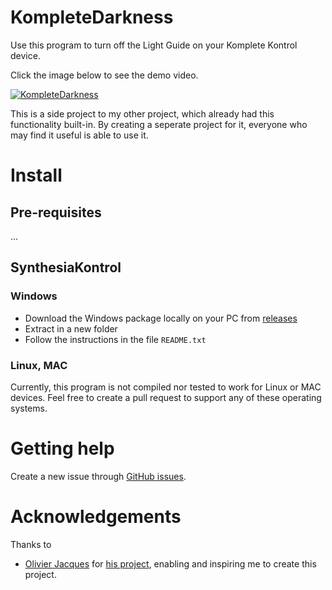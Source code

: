 # KompleteDarkness

Use this program to turn off the Light Guide on your Komplete Kontrol device.

Click the image below to see the demo video.

[![KompleteDarkness](https://img.youtube.com/vi/kYX7PS1GVQs/0.jpg)](https://youtu.be/kYX7PS1GVQs)

This is a side project to my other project, which already had this functionality built-in.
By creating a seperate project for it, everyone who may find it useful is able to use it.

# Install

## Pre-requisites

...
  
## SynthesiaKontrol

### Windows

- Download the Windows package locally on your PC from [releases](https://github.com/EdwinVanRooij/komplete-darkness/releases/)
- Extract in a new folder
- Follow the instructions in the file `README.txt`

### Linux, MAC

Currently, this program is not compiled nor tested to work for Linux or MAC devices.
Feel free to create a pull request to support any of these operating systems.

# Getting help

Create a new issue through [GitHub issues](https://github.com/EdwinVanRooij/komplete-darkness/issues).

# Acknowledgements

Thanks to

- [Olivier Jacques](https://github.com/ojacques) for [his project](https://github.com/ojacques/SynthesiaKontrol), enabling and inspiring me to create this project.
